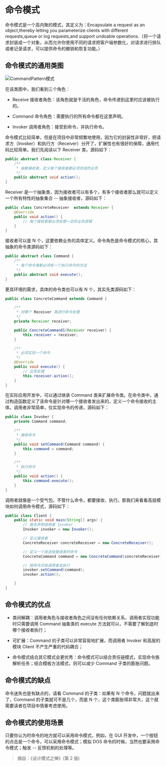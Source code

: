 # 命令模式

命令模式是一个高内聚的模式，其定义为：Encapsulate a request as an object,thereby letting you parameterize clients with different requests,queue or log requests,and support undoable operations.（将一个请求封装成一个对象，从而允许你使用不同的请求把客户端参数化，对请求进行排队或者记录请求，可以提供命令的撤销和恢复功能。）

## 命令模式的通用类图

<img :src="$withBase('/img/java/design/CommandPattern模式.png')" alt="CommandPattern模式" />

在该类图中，我们看到三个角色：

* Receive 接收者角色：该角色就是干活的角色，命令传递到这里时应该被执行的。

* Command 命令角色：需要执行的所有命令都在这里声明。

* Invoker 调用者角色：接受到命令，并执行命令。

命令模式比较简单，但是在项目中非常频繁地使用，因为它的封装性非常好，把请求方（Invoker）和执行方（Receiver）分开了，扩展性也有很好的保障，通用代码比较简单。我们先阅读以下 Receiver 类，源码如下：

``` java
public abstract class Receiver {
    /**
	 * 抽象接收者，定义每个接收者都必须完成的业务
	 */
    public abstract void action();
}
```

  Receiver 是一个抽象类，因为接收者可以有多个，有多个接收者那么就可以定义一个所有特性的抽象集合 -- 抽象接收者，源码如下：

``` java
public class ConcreteReceiver  extends Receiver {
	@Override
	public void action() {
		// 每个接收者都必须处理一定的业务逻辑
	}
}
```

接收者可以是 N 个，这要依赖业务的具体定义。命令角色是命令模式的核心，其抽象的命令类源码如下：

``` java
public abstract class Command {
    /**
	 * 每个命令类都必须有一个执行命令的方法
	 */
    public abstract void execute();
}
```

更具环境的需求，具体的命令类也可以有 N 个，其实先类源码如下：

``` java
public class ConcreteCommand extends Command {

    /**
	 * 对哪个 Receiver 类进行命令处理
	 */
    private Receiver receiver;

    public ConcreteCommand1(Receiver receiver) {
        this.receiver = receiver;
    }

    /**
	 * 必须实现一个命令
	 */
    @Override
    public void execute() {
        // 业务处理
        this.receiver.action();
    }
}
```

在实际应用开发中，可以通过继承 Command 类来扩展命令类。在命令类中，通过构造函数定义了该命令是针对哪一个接收者发出来的，定义一个命令接收的主体。调用者非常简单，仅实现命令的传递，源码如下：

``` java
public class Invoker {
    private Command command;

    /**
	 * 接收命令
	 */
    public void setCommand(Command command) {
        this.command = command;
    }

    /**
	 * 执行命令
	 */
    public void action() {
        this.command.execute();
    }
}
```

调用者就像是一个受气包，不管什么命令，都要接收、执行。那我们来看看高层模块如何调用命令模式，源码如下：

```java
public class Client {
    public static void main(String[] args) {
        // 首先声明调用者 Invoker
        Invoker invoker = new Invoker();

        // 定义接收者
        ConcreteReceiver concreteReceiver = new ConcreteReceiver();

        // 定义一个发送给接收者的命令
        ConcreteCommand command = new ConcreteCommand(concreteReceiver);

        // 把命令交给调用者去执行
        invoker.setCommand(command);
        invoker.action();

    }
}
```



## 命令模式的优点

* 类间解耦：调用者角色与接收者角色之间没有任何依赖关系，调用者实现功能时只需要调用 Command 抽象类的 execute 方法就可以，不需要了解到底时哪个接收者执行；

* 可扩展：Command 的子类可以非常容易地扩展，而调用者 Invoker 和高层的模块 Client 不产生严重的代码耦合；

* 命令模式结合其它模式会更优秀：命令模式可以结合责任链模式，实现命令族解析任务；结合模板方法模式，则可以减少 Command 子类的膨胀问题。

  

## 命令模式的缺点

命令迷失也是有缺点的，请看 Command 的子类：如果有 N 个命令，问题就出来了，Command 的子类就可不是几个，而是 N 个，这个类膨胀得非常大，这个就需要读者在项目中慎重考虑使用。



## 命令模式的使用场景

只要你认为时命令的地方就可以采用命令模式，例如，在 GUI 开发中，一个按钮的点击是一个命令，可以采用命令模式；模拟 DOS 命令的时候，当然也要采用命令模式；触发 -- 反馈机制的处理等。

> 摘自：《设计模式之禅》(第 2 版)